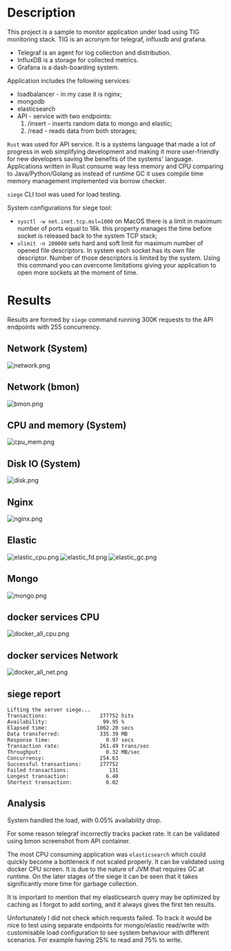 # Description

This project is a sample to monitor application under load using TIG monitoring stack. TIG is an acronym for telegraf, influxdb and grafana.

* Telegraf is an agent for log collection and distribution.
* InfluxDB is a storage for collected metrics.
* Grafana is a dash-boarding system.

Application includes the following services:
* loadbalancer - in my case it is nginx;
* mongodb
* elasticsearch
* API - service with two endpoints:
  1) /insert - inserts random data to mongo and elastic;
  2) /read - reads data from both storages;
  
`Rust` was used for API service. It is a systems language that made a lot of progress in web simplifying development and making it more user-friendly for new developers saving the benefits of the systems' language. Applications written in Rust consume way less memory and CPU comparing to Java/Python/Golang as instead of runtime GC it uses compile time memory management implemented via borrow checker.

`siege` CLI tool was used for load testing. 

System configurations for siege tool:

* `sysctl -w net.inet.tcp.msl=1000` 
   on MacOS there is a limit in maximum number of ports equal to 16k.
   this property manages the time before socket is released back to the system TCP stack;
* `ulimit -n 200000`
  sets hard and soft limit for maximum number of opened file descriptors. In system each socket has its own file descriptor. Number of those descriptors is limited by the system. Using this command you can overcome limitations giving your application to open more sockets at the moment of time.

# Results

Results are formed by `siege` command running 300K requests to the API endpoints with 255 concurrency.

## Network (System)
![network.png](images%2Fnetwork.png)

## Network (bmon)
![bmon.png](images%2Fbmon.png)

## CPU and memory (System)
![cpu_mem.png](images%2Fcpu_mem.png)

## Disk IO (System)
![disk.png](images%2Fdisk.png)

## Nginx
![nginx.png](images%2Fnginx.png)

## Elastic
![elastic_cpu.png](images%2Felastic_cpu.png)
![elastic_fd.png](images%2Felastic_fd.png)
![elastic_gc.png](images%2Felastic_gc.png)

## Mongo
![mongo.png](images%2Fmongo.png)

## docker services CPU
![docker_all_cpu.png](images%2Fdocker_all_cpu.png)

## docker services Network
![docker_all_net.png](images%2Fdocker_all_net.png)

## siege report

```
Lifting the server siege...
Transactions:                 277752 hits
Availability:                  99.95 %
Elapsed time:                1062.20 secs
Data transferred:             335.39 MB
Response time:                  0.97 secs
Transaction rate:             261.49 trans/sec
Throughput:                     0.32 MB/sec
Concurrency:                  254.63
Successful transactions:      277752
Failed transactions:             131
Longest transaction:            6.40
Shortest transaction:           0.02
```

## Analysis
System handled the load, with 0.05% availability drop.

For some reason telegraf incorrectly tracks packet rate. It can be validated using bmon screenshot from API container.

The most CPU consuming application was `elasticsearch` which could quickly become a bottleneck if not scaled properly. It can be validated using docker CPU screen. It is due to the nature of JVM that requires GC at runtime. On the later stages of the siege it can be seen that it takes significantly more time for garbage collection.

It is important to mention that my elasticsearch query may be optimized by caching as I forgot to add sorting, and it always gives the first ten results.

Unfortunately I did not check which requests failed.
To track it would be nice to test using separate endpoints for mongo/elastic read/write with customisable load configuration to see system behaviour with different scenarios. For example having 25% to read and 75% to write.